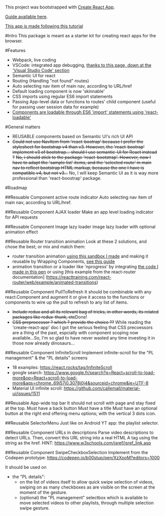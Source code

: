 This project was bootstrapped with [Create React App](https://github.com/facebookincubator/create-react-app).

[Guide available here](https://github.com/facebookincubator/create-react-app/blob/master/packages/react-scripts/template/README.md).

[This app is made following this tutorial](https://serverless-stack.com/chapters/create-a-new-reactjs-app.html)

#Intro
This package is meant as a starter kit for creating react apps for the browser.

#Features
- Webpack, live coding
- VSCode: integrated app debugging, [thanks to this page, down at the 'Visual Studio Code' section](https://github.com/facebookincubator/create-react-app/blob/master/packages/react-scripts/template/README.md)
- Semantic UI for react
- Routing (Handling "not found" routes)
- Auto selecting nav item of main nav, according to URL/href
- Default loading component is now 'skinnable'
- CSS imports using regular ES6 import statements
- Passing App-level data or functions to routes' child component (useful for passing user session data for example)
- [Components are loadable through ES6 'import' statements using 'react-loadable'](https://serverless-stack.com/chapters/code-splitting-in-create-react-app.html#nextsteps)

#General matters 
 - REUSABLE components based on Semantic UI's rich UI API
 - ~~Could not use NavItem from 'react-bootrap' because I prefer the stylesheet for bootstrap v4 than v3.  However, the 'react-bootrap' implement v3 of bootstrap... should I use semantic-UI for React instead ?~~ ~~No, i should stick to the package 'react-bootstrap'.  However, now I have to adapt the 'sample list' items, and the 'selected route' in main nav to reflect bootstrap HTML markup, because the one I have is compatible v4, but not v3...~~ No, I will keep Semantic UI as it is way more professional than 'react-boostrap' package.

#Roadmap

##Resuable Component active route indicator
Auto selecting nav item of main nav, according to URL/href.

##Reusable Component AJAX loader
Make an app level loading indicator for API requests

##Reusable Component Image lazy loader
image lazy loader with optional animation effect

##Reusable Router transition animation
Look at these 2 solutions, and chose the best; or mix and match them:
 - router transition animation [using this sandbox I made](https://codesandbox.io/s/2484vxj9qy) and making it reusable by Wrapping <Transition> Components, [see this guide](https://github.com/reactjs/react-transition-group/blob/master/Migration.md#wrapping-transition-components)
 - animation transition or a loader like 'nprogress' by integrating [the code I made in this pen](https://codesandbox.io/s/j7y1576lv) or using [this example from the react-router documentation] (https://reacttraining.com/react-router/web/example/animated-transitions)

##Reusable Component PullToRefresh
It should be combinable with any react.Component and augment it or give it access to the functions or components to wire up the pull to refresh to any list of items.

- ~~Include redux and all its relevant bag of tricks, in other words, its related packages like redux-thunk, etc~~Done!
- ~~CSS preprocessor ? which ? provide the choice ??~~  While reading the 'create-react-app' doc I got the serious feeling that CSS precoessors are a thing of the past, espcially with component scoping now available...So, I'm so glad to have never wasted any time investing it in those now already dinosaurs...

##Reusable Component InfiniteScroll
Implement infinite-scroll for the "PL management" & the "PL details" screens

 - 18 examples: https://react.rocks/tag/InfiniteScroll
 - google search: https://www.google.fr/search?q=React+scroll-to-load-more&oq=React+scroll-to-load-more&aqs=chrome..69i57j0.3078j0j4&sourceid=chrome&ie=UTF-8
 - Material UI infinite scroll: https://github.com/callemall/material-ui/issues/1511

##Reusable App-wide top bar
It should not scroll with page and stay fixed at the top.
Must have a back button
Must have a title
Must have an optional button at the right end offering menu options; with the vertical 3 dots icon.

##Reusable SelectorMenu
Just like on Android YT app: the playlist selector.

##Reusable Component URLs in descriptions
Parse video descriptions to detect URLs.  Then, convert this URL string into a real HTML A tag using the string as the href.
HINT: https://www.w3schools.com/jsref/jsref_link.asp

##Reusable Component SwipeCheckboxSelection
Implement from the Codepen prototype:
https://codepen.io/b00stup/pen/XzXooM?editors=1000

It should be used on 
 - the "PL details":
    - on the list of videos itself to allow quick swipe selection of videos, swiping on as many checkboxes as are visible on the screen at the moment of the gesture.
    - (optional) the "PL management" selectbox which is available to move selected videos to other playlists, through multiple selection swipe gesture.




